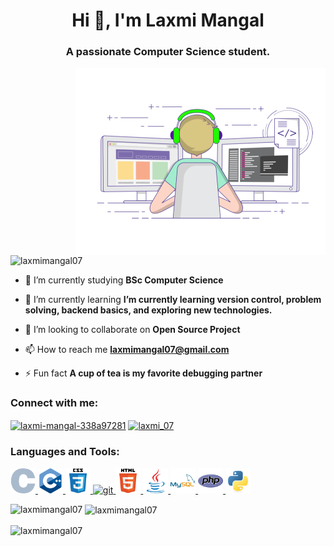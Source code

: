 <h1 align="center">Hi 👋, I'm Laxmi Mangal</h1>
<h3 align="center">A passionate Computer Science student.</h3>
<img align="right" alt="Coding" width="400" src="https://raw.githubusercontent.com/devSouvik/devSouvik/master/gif3.gif">
<p align="left"> <img src="https://komarev.com/ghpvc/?username=laxmimangal07&label=Profile%20views&color=0e75b6&style=flat" alt="laxmimangal07" /> </p>

- 🔭 I’m currently studying **BSc Computer Science**

- 🌱 I’m currently learning **I’m currently learning version control, problem solving, backend basics, and exploring new technologies.**

- 👯 I’m looking to collaborate on **Open Source Project**

- 📫 How to reach me **laxmimangal07@gmail.com**

- ⚡ Fun fact **A cup of tea is my favorite debugging partner**

<h3 align="left">Connect with me:</h3>
<p align="left">
<a href="https://linkedin.com/in/laxmi-mangal-338a97281" target="blank"><img align="center" src="https://raw.githubusercontent.com/rahuldkjain/github-profile-readme-generator/master/src/images/icons/Social/linked-in-alt.svg" alt="laxmi-mangal-338a97281" height="30" width="40" /></a>
<a href="https://www.leetcode.com/laxmi_07" target="blank"><img align="center" src="https://raw.githubusercontent.com/rahuldkjain/github-profile-readme-generator/master/src/images/icons/Social/leet-code.svg" alt="laxmi_07" height="30" width="40" /></a>
</p>

<h3 align="left">Languages and Tools:</h3>
<p align="left"> <a href="https://www.cprogramming.com/" target="_blank" rel="noreferrer"> <img src="https://raw.githubusercontent.com/devicons/devicon/master/icons/c/c-original.svg" alt="c" width="40" height="40"/> </a> <a href="https://www.w3schools.com/cpp/" target="_blank" rel="noreferrer"> <img src="https://raw.githubusercontent.com/devicons/devicon/master/icons/cplusplus/cplusplus-original.svg" alt="cplusplus" width="40" height="40"/> </a> <a href="https://www.w3schools.com/css/" target="_blank" rel="noreferrer"> <img src="https://raw.githubusercontent.com/devicons/devicon/master/icons/css3/css3-original-wordmark.svg" alt="css3" width="40" height="40"/> </a> <a href="https://git-scm.com/" target="_blank" rel="noreferrer"> <img src="https://www.vectorlogo.zone/logos/git-scm/git-scm-icon.svg" alt="git" width="40" height="40"/> </a> <a href="https://www.w3.org/html/" target="_blank" rel="noreferrer"> <img src="https://raw.githubusercontent.com/devicons/devicon/master/icons/html5/html5-original-wordmark.svg" alt="html5" width="40" height="40"/> </a> <a href="https://www.java.com" target="_blank" rel="noreferrer"> <img src="https://raw.githubusercontent.com/devicons/devicon/master/icons/java/java-original.svg" alt="java" width="40" height="40"/> </a> <a href="https://www.mysql.com/" target="_blank" rel="noreferrer"> <img src="https://raw.githubusercontent.com/devicons/devicon/master/icons/mysql/mysql-original-wordmark.svg" alt="mysql" width="40" height="40"/> </a> <a href="https://www.php.net" target="_blank" rel="noreferrer"> <img src="https://raw.githubusercontent.com/devicons/devicon/master/icons/php/php-original.svg" alt="php" width="40" height="40"/> </a> <a href="https://www.python.org" target="_blank" rel="noreferrer"> <img src="https://raw.githubusercontent.com/devicons/devicon/master/icons/python/python-original.svg" alt="python" width="40" height="40"/> </a> </p>

<p><img align="left" src="https://github-readme-stats.vercel.app/api/top-langs?username=laxmimangal07&show_icons=true&locale=en&layout=compact" alt="laxmimangal07" /></p>

<p>&nbsp;<img align="center" src="https://github-readme-stats.vercel.app/api?username=laxmimangal07&show_icons=true&locale=en" alt="laxmimangal07" /></p>

<p><img align="center" src="https://github-readme-streak-stats.herokuapp.com/?user=laxmimangal07&" alt="laxmimangal07" /></p>

